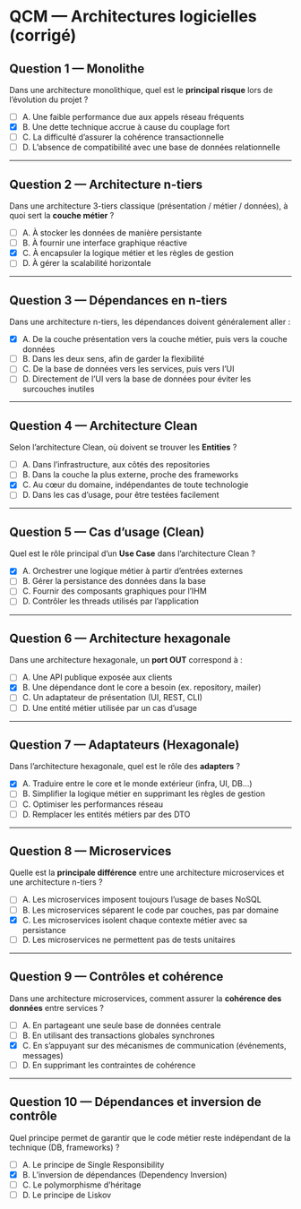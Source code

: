 # QCM — Architectures logicielles (corrigé)

## Question 1 — Monolithe

Dans une architecture monolithique, quel est le **principal risque** lors de l’évolution du projet ?

- [ ] A. Une faible performance due aux appels réseau fréquents
- [x] B. Une dette technique accrue à cause du couplage fort
- [ ] C. La difficulté d’assurer la cohérence transactionnelle
- [ ] D. L’absence de compatibilité avec une base de données relationnelle

---

## Question 2 — Architecture n-tiers

Dans une architecture 3-tiers classique (présentation / métier / données), à quoi sert la **couche métier** ?

- [ ] A. À stocker les données de manière persistante
- [ ] B. À fournir une interface graphique réactive
- [x] C. À encapsuler la logique métier et les règles de gestion
- [ ] D. À gérer la scalabilité horizontale

---

## Question 3 — Dépendances en n-tiers

Dans une architecture n-tiers, les dépendances doivent généralement aller :

- [x] A. De la couche présentation vers la couche métier, puis vers la couche données
- [ ] B. Dans les deux sens, afin de garder la flexibilité
- [ ] C. De la base de données vers les services, puis vers l’UI
- [ ] D. Directement de l’UI vers la base de données pour éviter les surcouches inutiles

---

## Question 4 — Architecture Clean

Selon l’architecture Clean, où doivent se trouver les **Entities** ?

- [ ] A. Dans l’infrastructure, aux côtés des repositories
- [ ] B. Dans la couche la plus externe, proche des frameworks
- [x] C. Au cœur du domaine, indépendantes de toute technologie
- [ ] D. Dans les cas d’usage, pour être testées facilement

---

## Question 5 — Cas d’usage (Clean)

Quel est le rôle principal d’un **Use Case** dans l’architecture Clean ?

- [x] A. Orchestrer une logique métier à partir d’entrées externes
- [ ] B. Gérer la persistance des données dans la base
- [ ] C. Fournir des composants graphiques pour l’IHM
- [ ] D. Contrôler les threads utilisés par l’application

---

## Question 6 — Architecture hexagonale

Dans une architecture hexagonale, un **port OUT** correspond à :

- [ ] A. Une API publique exposée aux clients
- [x] B. Une dépendance dont le core a besoin (ex. repository, mailer)
- [ ] C. Un adaptateur de présentation (UI, REST, CLI)
- [ ] D. Une entité métier utilisée par un cas d’usage

---

## Question 7 — Adaptateurs (Hexagonale)

Dans l’architecture hexagonale, quel est le rôle des **adapters** ?

- [x] A. Traduire entre le core et le monde extérieur (infra, UI, DB…)
- [ ] B. Simplifier la logique métier en supprimant les règles de gestion
- [ ] C. Optimiser les performances réseau
- [ ] D. Remplacer les entités métiers par des DTO

---

## Question 8 — Microservices

Quelle est la **principale différence** entre une architecture microservices et une architecture n-tiers ?

- [ ] A. Les microservices imposent toujours l’usage de bases NoSQL
- [ ] B. Les microservices séparent le code par couches, pas par domaine
- [x] C. Les microservices isolent chaque contexte métier avec sa persistance
- [ ] D. Les microservices ne permettent pas de tests unitaires

---

## Question 9 — Contrôles et cohérence

Dans une architecture microservices, comment assurer la **cohérence des données** entre services ?

- [ ] A. En partageant une seule base de données centrale
- [ ] B. En utilisant des transactions globales synchrones
- [x] C. En s’appuyant sur des mécanismes de communication (événements, messages)
- [ ] D. En supprimant les contraintes de cohérence

---

## Question 10 — Dépendances et inversion de contrôle

Quel principe permet de garantir que le code métier reste indépendant de la technique (DB, frameworks) ?

- [ ] A. Le principe de Single Responsibility
- [x] B. L’inversion de dépendances (Dependency Inversion)
- [ ] C. Le polymorphisme d’héritage
- [ ] D. Le principe de Liskov
